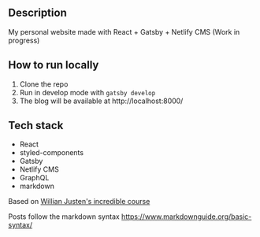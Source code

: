 ## Description
My personal website made with React + Gatsby + Netlify CMS (Work in progress)

## How to run locally
1. Clone the repo
2. Run in develop mode with `gatsby develop`
3. The blog will be available at http://localhost:8000/

## Tech stack
- React
- styled-components
- Gatsby
- Netlify CMS
- GraphQL
- markdown

Based on [Willian Justen's incredible course](https://www.udemy.com/course/gatsby-crie-um-site-pwa-com-react-graphql-e-netlify-cms/)

Posts follow the markdown syntax https://www.markdownguide.org/basic-syntax/
